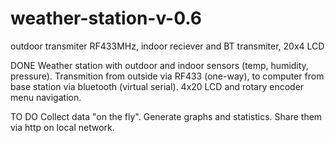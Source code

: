 # weather-station-v-0.6
outdoor transmiter RF433MHz, indoor reciever and BT transmiter, 20x4 LCD

DONE
Weather station with outdoor and indoor sensors (temp, humidity, pressure).
Transmition from outside via RF433 (one-way), to computer from base station via bluetooth (virtual serial).
4x20 LCD and rotary encoder menu navigation.

TO DO
Collect data "on the fly".
Generate graphs and statistics.
Share them via http on local network.
